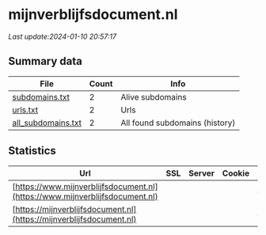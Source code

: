 # mijnverblijfsdocument.nl
*Last update:2024-01-10 20:57:17*
## Summary data
| File       | Count | Info |
|------------|-------|------|
|[subdomains.txt](/data/mijnverblijfsdocument/subdomains.txt)|2|Alive subdomains|
|[urls.txt](/data/mijnverblijfsdocument/urls.txt)|2|Urls|
|[all_subdomains.txt](/data/mijnverblijfsdocument/all_subdomains.txt)|2|All found subdomains (history)|
## Statistics
| Url | SSL | Server | Cookie | HSTS | CSP | XFO | XXP | RP | Tech |
|------------|-------|------|------|------|------|------|------|------|------|
|[https://www.mijnverblijfsdocument.nl](https://www.mijnverblijfsdocument.nl)| | | |:white_check_mark: | | | | |:white_check_mark: | |Bloomreach Bootstrap...| |
|[https://mijnverblijfsdocument.nl](https://mijnverblijfsdocument.nl)| | | |:white_check_mark: | | | | |:white_check_mark: | |Bloomreach Bootstrap...| |